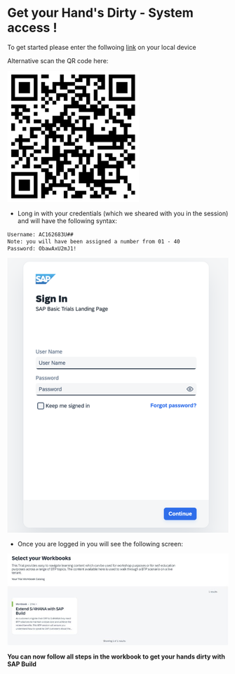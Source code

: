 # Get your Hand's Dirty - System access !

To get started please enter the follwoing [link](https://trials.cfapps.eu10-004.hana.ondemand.com/) on your local device

Alternative scan the QR code here:

![SAP Build HandsOn](./pics/qr.png)

- Long in with your credentials (which we sheared with you in the session) and will have the following syntax:

```
Username: AC162683U##
Note: you will have been assigned a number from 01 - 40
Password: ObawAxU2mJ1!
```

![SAP Build HandsOn](./pics/ho1.png)

- Once you are logged in you will see the following screen:

![SAP Build HandsOn](./pics/ho2.png)

**You can now follow all steps in the workbook to get your hands dirty with SAP Build**